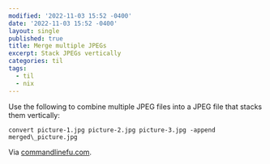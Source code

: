 ```yaml
---
modified: '2022-11-03 15:52 -0400'
date: '2022-11-03 15:52 -0400'
layout: single
published: true
title: Merge multiple JPEGs
excerpt: Stack JPEGs vertically
categories: til
tags:
  - til
  - nix
---
```

Use the following to combine multiple JPEG files into a JPEG file that stacks them vertically:

```shell
convert picture-1.jpg picture-2.jpg picture-3.jpg -append merged\_picture.jpg
```

Via [commandlinefu.com](https://www.commandlinefu.com/commands/view/27838/merge-multiple-jpgs-to-one-picture-vertikal).
